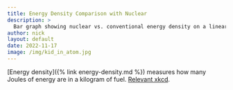 ```yaml
---
title: Energy Density Comparison with Nuclear
description: >
  Bar graph showing nuclear vs. conventional energy density on a linear axis ;)
author: nick
layout: default
date: 2022-11-17
image: /img/kid_in_atom.jpg
---
```


<div class="row">
<div class="col-12" markdown="1">

[Energy density]({% link energy-density.md %}) measures how many Joules of energy are in a kilogram of fuel. [Relevant xkcd](https://xkcd.com/1162/).


<div class="row">
<div class="col-md-12" style="min-height: 100000px" id='plot'></div>
</div>
Learn more about [breeder reactors here]({% link recycling.md %}).

<hr/>


<script src='https://cdn.plot.ly/plotly-2.16.1.min.js'></script>

<script>


let bars = {
    x: ["Uranium (breeder)","Thorium (breeder)", "Uranium (non-breeder)", "Coal", "Nat Gas", "Lithium"],
    y: [80.6e6, 79.4e6, 80.3e6/60.0, 30.0, 53.5, 43.0],
    name: 'Energy density',
    type: 'bar',
    marker: {
        "color": "firebrick",
        "pattern": {
          "solidity": 0.5
        }
      }
};
var layout = {barmode: 'stack', 
  yaxis: {
      type: 'linear', autorange: false ,
      title: { 
      text: 'Energy Density',
        },
      nticks: 500,
      range: [0.0, 80.0e6],
      fixedrange: true
    }, 
  xaxis: { autotick: true, 
    title: {
          text: 'Fuel', 
      },
    fixedrange: true,
  },
  autosize: true,
  margin: {
      t: 0
    },
};

var config = {
  'displayModeBar': false
}

let data = [bars];

Plotly.newPlot('plot', data, layout, config);

</script>

</div>
</div>
